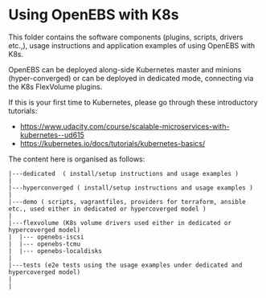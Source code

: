 # Using OpenEBS with K8s

This folder contains the software components (plugins, scripts, drivers etc.,), usage instructions and application examples of using OpenEBS with K8s. 

OpenEBS can be deployed along-side Kubernetes master and minions (hyper-converged) or can be deployed in dedicated mode, connecting via the K8s FlexVolume plugins. 

If this is your first time to Kubernetes, please go through these introductory tutorials: 
- https://www.udacity.com/course/scalable-microservices-with-kubernetes--ud615
- https://kubernetes.io/docs/tutorials/kubernetes-basics/


The content here is organised as follows:

```
|---dedicated  ( install/setup instructions and usage examples )
|
|---hyperconverged ( install/setup instructions and usage examples )
|
|---demo ( scripts, vagrantfiles, providers for terraform, ansible etc., used either in dedicated or hypercoverged model )
|
|---flexvolume (K8s volume drivers used either in dedicated or hypercoverged model)
|  |--- openebs-iscsi
|  |--- openebs-tcmu
|  |--- openebs-localdisks
|  
|---tests (e2e tests using the usage examples under dedicated and hypercoverged model)
|
|  
```
